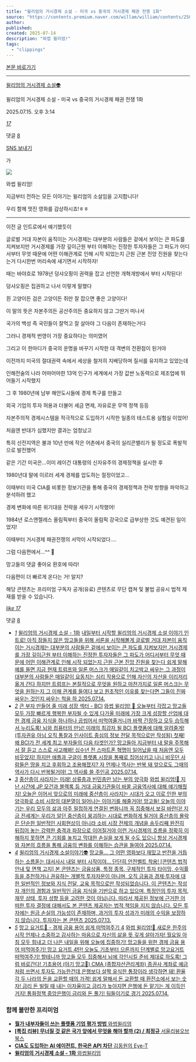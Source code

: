 ```yaml
---
title: "윌리엄의 거시경제 소설 - 미국 vs 중국의 거시경제 패권 전쟁 1화"
source: "https://contents.premium.naver.com/willam/william/contents/250715151437502ls"
author:
published:
created: 2025-07-14
description: "와썹 윌리엄!"
tags:
  - "clippings"
---
```

[본문 바로가기](https://contents.premium.naver.com/willam/william/contents/#ct)

---

[윌리엄의 거시경제 소설👽](https://contents.premium.naver.com/willam/william/contents?categoryId=1980423e4c1000sz7)

윌리엄의 거시경제 소설 - 미국 vs 중국의 거시경제 패권 전쟁 1화

2025.07.15. 오후 3:14

[*17*](https://contents.premium.naver.com/willam/william/contents/#)

댓글 [8](https://contents.premium.naver.com/willam/william/comment/250715151437502ls)

[SNS 보내기](https://contents.premium.naver.com/willam/william/contents/#)

가

![](https://scs-phinf.pstatic.net/MjAyNTA3MTVfODkg/MDAxNzUyNTU4MzAyNjUz.5fcUQkkGALWhwrY_BRT4fuIyggT8Yph41-PmtQiw48sg.eCDQ-m4rT9uozq6JTefmRHt8fDYM9VwLgZuERX6crEkg.PNG/%EC%9C%8C%EB%A6%AC%EC%97%84_%EC%86%8C%EC%84%A4.png?type=w800)

와썹 윌리엄!

지금부터 전하는 모든 이야기는 윌리엄의 소설임을 고지합니다!

우리 함께 멋진 영화를 감상하시죠!ㅎㅎ

---

이전 글 인트로에서 얘기했듯이

글로벌 거대 자본이 움직이는 거시경제는 대부분의 사람들은 겉에서 보이는 큰 파도를 지켜보지만 거시경제를 가장 깊이근원 부터 이해하는 진정한 투자자들은 그 파도가 어디서부터 무엇 때문에 어떤 이해관계로 인해 시작 되었는지 근원 근본 진앙 진원을 찾는다는거 다시한번 머리속에 새기면서 시작하자!

때는 바야흐로 1978년 덩샤오핑이 권력을 잡고 선언한 개혁개방에서 부터 시작된다!

덩샤오핑은 집권하고 나서 이렇게 말했다

흰 고양이든 검은 고양이든 쥐만 잘 잡으면 좋은 고양이다!

이 말의 뜻은 자본주의든 공산주의든 중요하지 않고 그딴거 떠나서

국가의 백성 즉 국민들이 잘먹고 잘 살아야 그 다음이 존재하는거다

그러니 경제적 번영이 가장 중요하다는 의미였어

그리고 이 한마디가 중국의 운명을 바꾸기 시작한 대 격변의 전환점이 된거야

이전까지 미국의 절대권력 속에서 세상을 철저히 지배당하며 질서를 유지하고 있었는데

인해전술의 나라 어마어마한 13억 인구가 세계에서 가장 값싼 노동력으로 제조업에 뛰어들기 시작했지

그 후 1980년에 남부 해안도시들에 경제 특구를 만들고

외국 기업의 투자 허용과 더불어 세금 면제, 자유로운 무역 정책 등등

자본주의적 경제시스템을 적극적으로 도입하기 시작한 일종의 테스트용 실험실 이었어!

처음엔 반대가 심했지만 결과는 엄청났고

특히 선전지역은 불과 10년 만에 작은 어촌에서 중국의 실리콘밸리가 될 정도로 폭발적으로 발전했어

같은 기간 미국은...이미 레이건 대통령의 신자유주의 경제정책을 실시한 후

1980년대 말에 이르러 세계 경제를 압도하는 절정이었고...

이때부터 미국 CIA를 비롯한 정보기관을 통해 중국의 경제정책과 전략 방향을 파악하고 분석하려 했고

경제 변화에 따른 위기대응 전략을 세우기 시작했어!

1984년 로스앤젤레스 올림픽부터 중국이 올림픽 강국으로 급부상한 것도 예견된 일이었지!

이때부터 거시경제 패권전쟁의 서막이 시작되었다....

그럼 다음편에서...^^ 🥭

망고들의 댓글 좋아요 환호에 따라!

다음편이 더 빠르게 온다는 거! 알지?

해당 콘텐츠는 프리미엄 구독자 공개(유료) 콘텐츠로 무단 캡쳐 및 불법 공유시 법적 제재를 받을 수 있습니다.

[*like* *17*](https://contents.premium.naver.com/willam/william/contents/#)

댓글 [8](https://contents.premium.naver.com/willam/william/comment/250715151437502ls)

- [*1*](https://contents.premium.naver.com/willam/william/contents/250714012809560ro)
	[윌리엄의 거시경제 소설 - 1화](https://contents.premium.naver.com/willam/william/contents/250714012809560ro)
	[
	내일부터 시작할 윌리엄의 거시경제 소설 이야기 인트로! 아직 잠들지 않은 망고들을 위해 서론을 시작해볼게 글로벌 거대 자본이 움직이는 거시경제는 대부분의 사람들은 겉에서 보이는 큰 파도를 지켜보지만 거시경제를 가장 깊이근원 부터 이해하는 진정한 투자자들은 그 파도가 어디서부터 무엇 때문에 어떤 이해관계로 인해 시작 되었는지 근원 근본 진앙 진원을 찾는다 쉽게 말해 예를 들면 지금 현재 트럼프와 일론 머스크가 매일같이 치고박고 싸우는 그 과정이 대부분의 사람들은 매일같이 요동치는 심리 작용으로 인해 자신의 자산을 이리저리 옮겨 간다 하지만 트럼프는 본질적으로 무엇을 원하고 마찬가지로 일론 머스크는 무엇을 원하는지 그 이해 관계를 들여다 보고 원초적인 이유를 찾는다면 그들이 진짜 싸우는 것인지 싸우는 척을 하
	2025.07.14.](https://contents.premium.naver.com/willam/william/contents/250714012809560ro)
- [*2*](https://contents.premium.naver.com/willam/william/contents/250714153345446wb)
	[큰 부자 만들어 줄 미래 성장 섹터 - BCI](https://contents.premium.naver.com/willam/william/contents/250714153345446wb)
	[
	와썹 윌리엄! 🥭 오늘부터 각잡고 망고들 모두 가장 빠르게 행복한 부자될 수 있게 다가올 미래에 가장 크게 성장할 산업에 대한 경제 금융 지식을 하나하나 곱씹어서 떠먹여줄거니까 바짝 긴장하고 모두 습득해서 누리도록! 뇌와 컴퓨터의 만남! 미래의 최강자 될 BCI 플랫폼에 대해 알려줄게! (투자권유 아님 오직 통찰과 인사이트 중심의 정보 전달 목적으로만 작성됨) 첫째! 왜 BCI가 전 세계 최고 부자들의 다음 타겟인가? 망고들아 지금부터 내 말을 주목해서 잘 듣고 스스로 사고해봐! 십수년 전 스마트폰 혁명이 일어났을 때 처음엔 모두 비웃었지! 하지만 애플과 구글이 플랫폼 시장을 통째로 집어삼키고 나니 비웃던 사람들은 땅을 치고 후회하고 조용해졌지? 자 언제나 역사는 반복 돼 앞으로도 그때의 역사가 다시 반복될거야! 그 역사를 쓸 주인공
	2025.07.14.](https://contents.premium.naver.com/willam/william/contents/250714153345446wb)
- [*3*](https://contents.premium.naver.com/willam/william/contents/250714105020181ab)
	[중산층이 사라지는 미래! 상류층과 빈민층만 남는 부의 양극화](https://contents.premium.naver.com/willam/william/contents/250714105020181ab)
	[
	와썹 윌리엄!🥭 지난 시간에 JP 모건과 블랙록 등 거대 금융기관들이 바꿀 금융역사에 대해 얘기해줬지! 오늘은 이어서 앞으로의 미래에 중산층이 사라지는 시대가 오고 이로 인한 부의 양극화로 소비 시장의 대분열이 일어나는 이야기를 해줄거야! 망고들! 오늘의 이야기는 우리 모두의 삶과 아주 밀접하게 연결된 변화니까 꼭 집중해서 보길 바란다! 지금 전세계는 우리가 알던 중산층이 붕괴하는 시대로 변화하게 될거야 중산층의 몰락은 단순한 일반적인 사회현상이 아니라 소비 시장 전체의 개념을 송두리째 완전히 뒤집어 놓는 강력한 충격과 파장으로 이어질거야 이런 거시경제의 흐름을 정확히 이해하지 못하면 큰 기회를 놓치고 막대한 손실을 보게 될 수도 있으니 항상 거시경제와 자본의 흐름을 통해 금융의 변화를 이해하는 습관을 들여야
	2025.07.14.](https://contents.premium.naver.com/willam/william/contents/250714105020181ab)
- [*4*](https://contents.premium.naver.com/willam/william/contents/250713232414834oi)
	[윌리엄의 거시경제 소설이야기👽](https://contents.premium.naver.com/willam/william/contents/250713232414834oi)
	[
	망고들... 그 어떤 영화보다 재밌고 반전을 거듭하는 소름돋는 대서사시 내일 부터 시작이야... 단단히 안전벨트 착용! \[콘텐츠 법적 안내 및 면책 고지\] 본 콘텐츠는 금융상품, 특정 종목, 구체적인 투자 타이밍, 수익률 등을 추천하거나 권유하는 개별적 투자자문이 아니며, 오직 금융과 경제·투자에 대한 일반적인 정보와 지식 전달, 교육 목적으로만 작성되었습니다. 이 콘텐츠는 작성자 개인의 경험과 일반적인 금융 지식을 기반으로 하고 있으며, 특정인의 투자 목적, 재무 상태, 투자 성향 등을 고려한 것이 아닙니다. 따라서 제공된 정보에 근거한 어떠한 투자 결정에 대해서도 본 콘텐츠 제공자는 법적 책임을 지지 않습니다. 모든 투자에는 원금 손실의 가능성이 존재하며, 과거의 투자 성과가 미래의 수익을 보장하지 않습니다. 투자자는 본 콘텐츠
	2025.07.13.](https://contents.premium.naver.com/willam/william/contents/250713232414834oi)
- [*5*](https://contents.premium.naver.com/willam/william/contents/250714101619693wy)
	[망고 요거트🥭 - 경제 금융 용어 쉽게 떠먹여주기 4](https://contents.premium.naver.com/willam/william/contents/250714101619693wy)
	[
	와썹 윌리엄!🥭 새로운 한주의 시작 언제나 소중하고 감사하는 마음으로 자신의 삶을 뜻 깊게 살아가자! 월요일 아침 모두 힘내고 더 나은 내일을 위해 오늘에 집중하기! 망고들을 위한 경제 금융 용어 떠먹여주기! 망고 요거트 4탄! 오늘도 기초부터 으른까지 단계별로 망고요거트 떠먹여주기! 할테니까 망고들 모두 집중해서 뇌에 각인시킬 준비 제대로 하도록! 그럼 바로간다! 기초용어 (아기 망고🥭) CMA (종합자산관리계좌) 증권사 계좌로 예금처럼 쓰면서 투자도 가능한건데 은행보다 살짝 유식한 통장이라 생각하면 돼! 환율 각 두 나라의 돈을 교환할 때의 가격! 쉽게 말해서 돈 교환할 때 환전소에서 보는 숫자! 금리 돈 빌릴 때 내는 이자율이고 금리가 높아지면 은행에 돈 맡기는 게 이득인거지! 통화정책 중앙은행이 금리와 돈 풀기! 둬들이기로 경기
	2025.07.14.](https://contents.premium.naver.com/willam/william/contents/250714101619693wy)

### 함께 볼만한 프리미엄

- [
	**월가 내부자들이 쓰는 플랫폼 기업 평가 방법**
	와썹윌리엄
	](https://contents.premium.naver.com/willam/william/contents/250710112941929tj?from=news_arp_in_cp)
- [
	**\[특집 리뷰\] 무너질 것 같은 국가 앞에서 무엇을 해야 할까 (2) / 최정규**
	서울리뷰오브북스
	](https://contents.premium.naver.com/seoulreviewofbooks/home/contents/250715085759295wb?from=news_arp_article)
- [
	**CIA도 도입하는 AI 에이전트, 한국은 API 차단**
	김동원의 Eye-T
	](https://contents.premium.naver.com/eyet/dongwon/contents/250712171914301av?from=news_arp_article)
- [
	**윌리엄의 거시경제 소설 - 1화**
	와썹윌리엄
	](https://contents.premium.naver.com/willam/william/contents/250714012809560ro?from=news_arp_article)